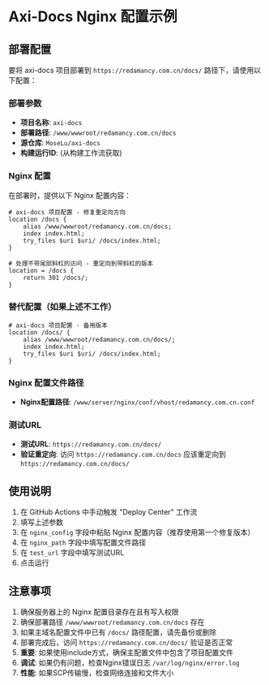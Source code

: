 # Axi-Docs Nginx 配置示例

## 部署配置

要将 axi-docs 项目部署到 `https://redamancy.com.cn/docs/` 路径下，请使用以下配置：

### 部署参数

- **项目名称**: `axi-docs`
- **部署路径**: `/www/wwwroot/redamancy.com.cn/docs`
- **源仓库**: `MoseLu/axi-docs`
- **构建运行ID**: (从构建工作流获取)

### Nginx 配置

在部署时，提供以下 Nginx 配置内容：

```nginx
# axi-docs 项目配置 - 修复重定向方向
location /docs {
    alias /www/wwwroot/redamancy.com.cn/docs;
    index index.html;
    try_files $uri $uri/ /docs/index.html;
}

# 处理不带尾部斜杠的访问 - 重定向到带斜杠的版本
location = /docs {
    return 301 /docs/;
}
```

### 替代配置（如果上述不工作）

```nginx
# axi-docs 项目配置 - 备用版本
location /docs/ {
    alias /www/wwwroot/redamancy.com.cn/docs/;
    index index.html;
    try_files $uri $uri/ /docs/index.html;
}
```

### Nginx 配置文件路径

- **Nginx配置路径**: `/www/server/nginx/conf/vhost/redamancy.com.cn.conf`

### 测试URL

- **测试URL**: `https://redamancy.com.cn/docs/`
- **验证重定向**: 访问 `https://redamancy.com.cn/docs` 应该重定向到 `https://redamancy.com.cn/docs/`

## 使用说明

1. 在 GitHub Actions 中手动触发 "Deploy Center" 工作流
2. 填写上述参数
3. 在 `nginx_config` 字段中粘贴 Nginx 配置内容（推荐使用第一个修复版本）
4. 在 `nginx_path` 字段中填写配置文件路径
5. 在 `test_url` 字段中填写测试URL
6. 点击运行

## 注意事项

1. 确保服务器上的 Nginx 配置目录存在且有写入权限
2. 确保部署路径 `/www/wwwroot/redamancy.com.cn/docs` 存在
3. 如果主域名配置文件中已有 `/docs/` 路径配置，请先备份或删除
4. 部署完成后，访问 `https://redamancy.com.cn/docs/` 验证是否正常
5. **重要**: 如果使用include方式，确保主配置文件中包含了项目配置文件
6. **调试**: 如果仍有问题，检查Nginx错误日志 `/var/log/nginx/error.log`
7. **性能**: 如果SCP传输慢，检查网络连接和文件大小 